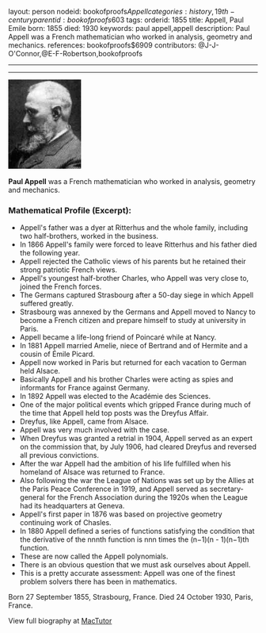 layout: person
nodeid: bookofproofs$Appell
categories: history,19th-century
parentid: bookofproofs$603
tags: 
orderid: 1855
title: Appell, Paul Emile
born: 1855
died: 1930
keywords: paul appell,appell
description: Paul Appell was a French mathematician who worked in analysis, geometry and mechanics.
references: bookofproofs$6909
contributors: @J-J-O'Connor,@E-F-Robertson,bookofproofs

---



---

![Appell.jpg](https://github.com/bookofproofs/bookofproofs.github.io/blob/main/_sources/_assets/images/portraits/Appell.jpg?raw=true)

**Paul Appell** was a French mathematician who worked in analysis, geometry and mechanics.

### Mathematical Profile (Excerpt):
* Appell's father was a dyer at Ritterhus and the whole family, including two half-brothers, worked in the business.
* In 1866 Appell's family were forced to leave Ritterhus and his father died the following year.
* Appell rejected the Catholic views of his parents but he retained their strong patriotic French views.
* Appell's youngest half-brother Charles, who Appell was very close to, joined the French forces.
* The Germans captured Strasbourg after a 50-day siege in which Appell suffered greatly.
* Strasbourg was annexed by the Germans and Appell moved to Nancy to become a French citizen and prepare himself to study at university in Paris.
* Appell became a life-long friend of Poincaré while at Nancy.
* In 1881 Appell married Amelie, niece of Bertrand and of Hermite and a cousin of Émile Picard.
* Appell now worked in Paris but returned for each vacation to German held Alsace.
* Basically Appell and his brother Charles were acting as spies and informants for France against Germany.
* In 1892 Appell was elected to the Académie des Sciences.
* One of the major political events which gripped France during much of the time that Appell held top posts was the Dreyfus Affair.
* Dreyfus, like Appell, came from Alsace.
* Appell was very much involved with the case.
* When Dreyfus was granted a retrial in 1904, Appell served as an expert on the commission that, by July 1906, had cleared Dreyfus and reversed all previous convictions.
* After the war Appell had the ambition of his life fulfilled when his homeland of Alsace was returned to France.
* Also following the war the League of Nations was set up by the Allies at the Paris Peace Conference in 1919, and Appell served as secretary-general for the French Association during the 1920s when the League had its headquarters at Geneva.
* Appell's first paper in 1876 was based on projective geometry continuing work of Chasles.
* In 1880 Appell defined a series of functions satisfying the condition that the derivative of the nnnth function is nnn times the (n−1)(n - 1)(n−1)th function.
* These are now called the Appell polynomials.
* There is an obvious question that we must ask ourselves about Appell.
* This is a pretty accurate assessment: Appell was one of the finest problem solvers there has been in mathematics.

Born 27 September 1855, Strasbourg, France. Died 24 October 1930, Paris, France.

View full biography at [MacTutor](https://mathshistory.st-andrews.ac.uk/Biographies/Appell/)
